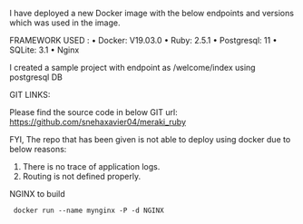 I have deployed a new Docker image with the below endpoints and versions which was used in the image.

FRAMEWORK USED : 
•	Docker: V19.03.0
•	Ruby: 2.5.1
•	Postgresql: 11
•	SQLite: 3.1
•	Nginx
 


I created a sample project with endpoint as /welcome/index using postgresql DB

 
GIT LINKS: 

Please find the source code in below GIT url:
https://github.com/snehaxavier04/meraki_ruby

FYI, The repo that has been given is not able to deploy using docker due to below reasons: 

1.	There is no trace of application logs. 
2.	Routing is not defined properly. 



NGINX to build

``` docker run --name mynginx -P -d NGINX```
